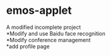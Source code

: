 # emos-applet
A modified incomplete project  
*Modify and use Baidu face recognition  
*Modify conference management  
*add profile page
